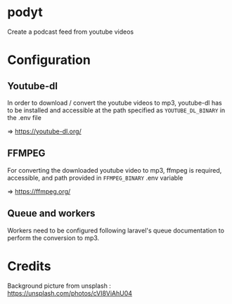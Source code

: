 # podyt

Create a podcast feed from youtube videos

# Configuration

## Youtube-dl

In order to download / convert the youtube videos to mp3, youtube-dl has to be installed and accessible at the path specified as ```YOUTUBE_DL_BINARY``` in the .env file

=> https://youtube-dl.org/

## FFMPEG

For converting the downloaded youtube video to mp3, ffmpeg is required, accessible, and path provided in ```FFMPEG_BINARY``` .env variable

=> https://ffmpeg.org/

## Queue and workers

Workers need to be configured following laravel's queue documentation to perform the conversion to mp3.

# Credits

Background picture from unsplash : https://unsplash.com/photos/cVI8ViAhU04


